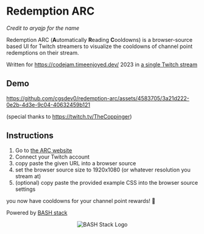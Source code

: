 # Redemption ARC

_Credit to aryajp for the name_

Redemption ARC (**A**utomatically **R**eading **C**ooldowns) is a browser-source based UI for Twitch streamers to visualize the cooldowns of channel point redemptions on their stream.

Written for https://codejam.timeenjoyed.dev/ 2023 in [a single Twitch stream](https://www.youtube.com/watch?v=HIEd60TOYLY)

## Demo

https://github.com/cgsdev0/redemption-arc/assets/4583705/3a21d222-0e2b-4d3e-9c04-40632459b121

(special thanks to https://twitch.tv/TheCoppinger)

## Instructions

1. Go to [the ARC website](https://arc.bashsta.cc)
2. Connect your Twitch account
3. copy paste the given URL into a browser source
4. set the browser source size to 1920x1080 (or whatever resolution you stream at)
5. (optional) copy paste the provided example CSS into the browser source settings

you now have cooldowns for your channel point rewards! 🥳

Powered by [BASH stack](https://github.com/cgsdev0/bash-stack)
<p align="center"><img src="https://user-images.githubusercontent.com/4583705/223574260-c94bafb3-82af-4adf-8d71-d8ef7724d287.png" alt="BASH Stack Logo" /></p>




